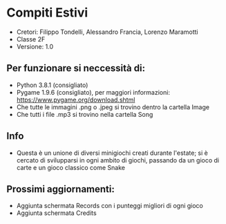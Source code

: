 # Compiti Estivi
- Cretori: Filippo Tondelli, Alessandro Francia, Lorenzo Maramotti
- Classe 2F
- Versione: 1.0
## Per funzionare si neccessità di:
- Python 3.8.1 (consigliato)
- Pygame 1.9.6 (consigliato), per maggiori informazioni: https://www.pygame.org/download.shtml
- Che tutte le immagini .png o .jpeg si trovino dentro la cartella Image
- Che tutti i file .mp3 si trovino nella cartella Song

## Info
- Questa è un unione di diversi minigiochi creati durante l'estate; si è cercato di svilupparsi in ogni ambito di giochi, passando da un gioco di carte e un gioco classico come Snake

## Prossimi aggiornamenti:
- Aggiunta schermata Records con i punteggi migliori di ogni gioco
- Aggiunta schermata Credits
